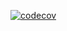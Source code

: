 [![codecov](https://codecov.io/gh/owlleg6/hostsmate/branch/feat/add-workflow/graph/badge.svg)](https://codecov.io/gh/owlleg6/hostsmate)
